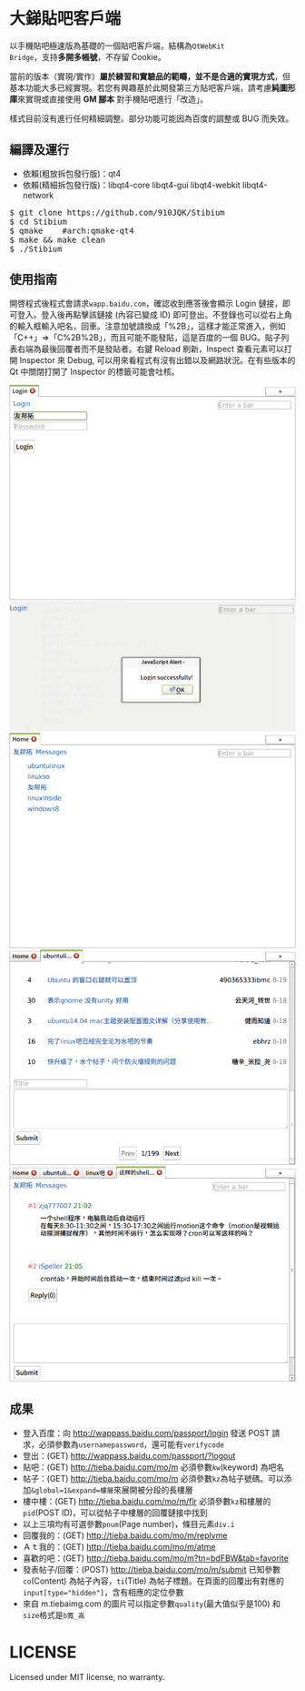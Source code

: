 # 大銻貼吧客戶端

以手機貼吧極速版為基礎的一個貼吧客戶端，結構為<code>QtWebKit Bridge</code>，支持**多開多帳號**，不存留 Cookie。


當前的版本（實現/實作）**屬於練習和實驗品的範疇，並不是合適的實現方式**，但基本功能大多已經實現。若您有興趣基於此開發第三方貼吧客戶端，請考慮**純圖形庫**來實現或直接使用 **GM 腳本** 對手機貼吧進行「改造」。


樣式目前沒有進行任何精細調整。部分功能可能因為百度的調整或 BUG 而失效。


## 編譯及運行

- 依賴(粗放拆包發行版)：qt4
- 依賴(精細拆包發行版)：libqt4-core libqt4-gui libqt4-webkit libqt4-network

<pre>
$ git clone https://github.com/910JQK/Stibium
$ cd Stibium
$ qmake    #arch:qmake-qt4
$ make && make clean
$ ./Stibium
</pre>

## 使用指南

開啓程式後程式會請求<code>wapp.baidu.com</code>，確認收到應答後會顯示 Login 鏈接，即可登入。登入後再點擊該鏈接 (內容已變成 ID) 即可登出。不登錄也可以從右上角的輸入框輸入吧名，回車。注意加號請換成「%2B」，這樣才能正常進入，例如「C++」=>「C%2B%2B」，而且可能不能發貼，這是百度的一個 BUG。貼子列表右端為最後回覆者而不是發貼者。右鍵 Reload 刷新，Inspect 查看元素可以打開 Inspector 來 Debug, 可以用來看程式有沒有出錯以及網路狀況。在有些版本的 Qt 中關閉打開了 Inspector 的標籤可能會吐核。

<img src="screenshot/screenshot1.png"/>
<img src="screenshot/screenshot2.png"/>
<img src="screenshot/screenshot3.png"/>
<img src="screenshot/screenshot4.png"/>
<img src="screenshot/screenshot5.png"/>

## 成果

- 登入百度：向 http://wappass.baidu.com/passport/login 發送 POST 請求，必須參數為<code>username</code><code>password</code>，還可能有<code>verifycode</code>
- 登出：(GET) http://wappass.baidu.com/passport/?logout
- 貼吧：(GET) http://tieba.baidu.com/mo/m 必須參數<code>kw</code>(keyword) 為吧名
- 帖子：(GET) http://tieba.baidu.com/mo/m 必須參數<code>kz</code>為帖子號碼。可以添加<code>&global=1&expand=樓層</code>來展開被分段的長樓層
- 樓中樓：(GET) http://tieba.baidu.com/mo/m/flr 必須參數<code>kz</code>和樓層的<code>pid</code>(POST ID)，可以從帖子中樓層的回覆鏈接中找到
- 以上三項均有可選參數<code>pnum</code>(Page number)，條目元素<code>div.i</code>
- 回覆我的：(GET) http://tieba.baidu.com/mo/m/replyme
- Ａｔ我的：(GET) http://tieba.baidu.com/mo/m/atme
- 喜歡的吧：(GET) http://tieba.baidu.com/mo/m?tn=bdFBW&tab=favorite
- 發表帖子/回覆：(POST) http://tieba.baidu.com/mo/m/submit 已知參數<code>co</code>(Content) 為帖子內容，<code>ti</code>(Title) 為帖子標題。在頁面的回覆出有對應的<code>input[type="hidden"]</code>，含有相應的定位參數
- 來自 m.tiebaimg.com 的圖片可以指定參數<code>quality</code>(最大值似乎是100) 和<code>size</code>格式是<code>b寬_高</code>

# LICENSE

Licensed under MIT license, no warranty.
